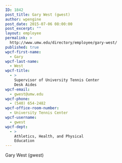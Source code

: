 ```yaml
---
ID: 1842
post_title: Gary West (gwest)
author: wpengine
post_date: 2015-07-06 08:00:00
post_excerpt: ""
layout: employee
permalink: >
  http://www.umw.edu/directory/employee/gary-west/
published: true
wpcf-first-name:
  - Gary
wpcf-last-name:
  - West
wpcf-title:
  - >
    Supervisor of University Tennis Center
    Desk Aides
wpcf-email:
  - gwest@umw.edu
wpcf-phone:
  - (540) 654-2482
wpcf-office-room-number:
  - University Tennis Center
wpcf-username:
  - gwest
wpcf-dept:
  - >
    Athletics, Health, and Physical
    Education
---
```

Gary West (gwest)